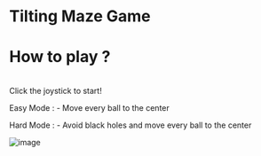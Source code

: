 # Tilting Maze Game
# How to play ? 
<br>
Click the joystick to start!
 <p>Easy Mode : -
Move every ball to the center</p>
 <p>Hard Mode : -
Avoid black holes and move every ball to the center</p>

![image](https://github.com/anmolkgupta/Maze-Game/assets/112450788/e95ec794-2c34-4e7a-808b-97c6753e0a82)

